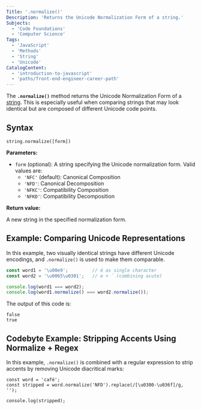 ```yaml
---
Title: '.normalize()'
Description: 'Returns the Unicode Normalization Form of a string.'
Subjects:
  - 'Code Foundations'
  - 'Computer Science'
Tags:
  - 'JavaScript'
  - 'Methods'
  - 'String'
  - 'Unicode'
CatalogContent:
  - 'introduction-to-javascript'
  - 'paths/front-end-engineer-career-path'
---
```


The **`.normalize()`** method returns the Unicode Normalization Form of a [string](https://www.codecademy.com/resources/docs/javascript/strings). This is especially useful when comparing strings that may look identical but are composed of different Unicode code points.

## Syntax

```pseudo
string.normalize([form])
```

**Parameters:**

- `form` (optional): A string specifying the Unicode normalization form. Valid values are:
  - `'NFC'` (default): Canonical Composition
  - `'NFD'`: Canonical Decomposition
  - `'NFKC'`: Compatibility Composition
  - `'NFKD'`: Compatibility Decomposition

**Return value:**

A new string in the specified normalization form.

## Example: Comparing Unicode Representations

In this example, two visually identical strings have different Unicode encodings, and `.normalize()` is used to make them comparable.

```js
const word1 = '\u00e9';         // é as single character
const word2 = '\u0065\u0301';   // e + ́ (combining acute)

console.log(word1 === word2);
console.log(word1.normalize() === word2.normalize());
```

The output of this code is:

```shell
false
true
```

## Codebyte Example: Stripping Accents Using Normalize + Regex

In this example, `.normalize()` is combined with a regular expression to strip accents by removing Unicode diacritical marks:

```codebyte/javascript
const word = 'café';
const stripped = word.normalize('NFD').replace(/[\u0300-\u036f]/g, '');

console.log(stripped); 
```
